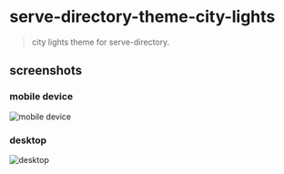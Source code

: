 # serve-directory-theme-city-lights

> city lights theme for serve-directory.

## screenshots

### mobile device

![mobile device](https://github.com/fisker/serve-directory-theme-city-lights/tree/master/screenshots/mobile.jpg?raw=true)

### desktop

![desktop](https://github.com/fisker/serve-directory-theme-city-lights/tree/master/screenshots/desktop.png?raw=true)
